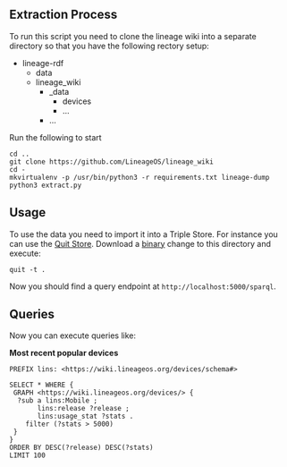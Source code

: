 ## Extraction Process

To run this script you need to clone the lineage wiki into a separate directory so that you have the following rectory setup:

- lineage-rdf
  - data <this directory>
  - lineage_wiki
    - _data
      - devices
      - …
    - …

Run the following to start

    cd ..
    git clone https://github.com/LineageOS/lineage_wiki
    cd -
    mkvirtualenv -p /usr/bin/python3 -r requirements.txt lineage-dump
    python3 extract.py

## Usage

To use the data you need to import it into a Triple Store.
For instance you can use the [Quit Store](https://github.com/AKSW/QuitStore).
Download a [binary](https://github.com/AKSW/QuitStore/releases) change to this directory and execute:

    quit -t .

Now you should find a query endpoint at `http://localhost:5000/sparql`.

## Queries

Now you can execute queries like:


**Most recent popular devices**

```sparql
PREFIX lins: <https://wiki.lineageos.org/devices/schema#>

SELECT * WHERE {
 GRAPH <https://wiki.lineageos.org/devices/> {
  ?sub a lins:Mobile ;
       lins:release ?release ;
       lins:usage_stat ?stats .
    filter (?stats > 5000)
 }
}
ORDER BY DESC(?release) DESC(?stats) 
LIMIT 100
```

